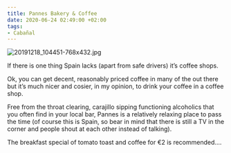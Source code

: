```yaml
---
title: Pannes Bakery & Coffee
date: 2020-06-24 02:49:00 +02:00
tags:
- Cabañal
---
```


![20191218_104451-768x432.jpg](/uploads/20191218_104451-768x432.jpg)

If there is one thing Spain lacks (apart from safe drivers) it’s coffee shops. 

Ok, you can get decent, reasonably priced coffee in many of the out there but it’s much nicer and cosier, in my opinion, to drink your coffee in a coffee shop.

Free from the throat clearing, carajillo sipping functioning alcoholics that you often find in your local bar, Pannes is a relatively relaxing place to pass the time (of course this is Spain, so bear in mind that there is still a TV in the corner and people shout at each other instead of talking).

The breakfast special of tomato toast and coffee for €2 is recommended….